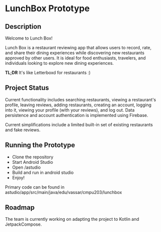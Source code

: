# LunchBox Prototype

## Description

Welcome to Lunch Box!

Lunch Box is a restaurant reviewing app that allows users to record, rate, and share their dining experiences while discovering new restaurants approved by other users. It is ideal for food enthusiasts, travelers, and individuals looking to explore new dining experiences. 

**TL;DR** It's like Letterboxd for restaurants :)

## Project Status

Current functionality includes searching restaurants, viewing a restaurant's profile, leaving reviews, adding restaurants, creating an account, logging into it, viewing your profile (with your reviews), and log out. Data persistence and account authentication is implemented using Firebase.

Current simplifications include a limited built-in set of existing restaurants and fake reviews.

## Running the Prototype
* Clone the repository
* Start Android Studio
* Open /astudio
* Build and run in android studio
* Enjoy!

Primary code can be found in astudio/app/src/main/java/edu/vassar/cmpu203/lunchbox

## Roadmap

The team is currently working on adapting the project to Kotlin and JetpackCompose.